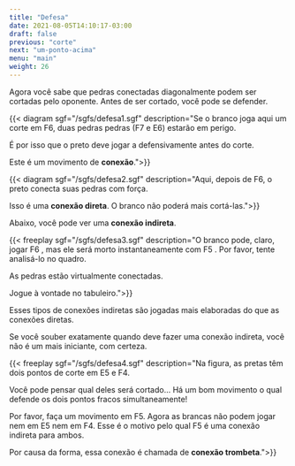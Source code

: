 ```yaml
---
title: "Defesa"
date: 2021-08-05T14:10:17-03:00
draft: false
previous: "corte"
next: "um-ponto-acima"
menu: "main"
weight: 26
---
```


Agora você sabe que pedras conectadas diagonalmente podem ser cortadas pelo oponente. Antes de ser cortado, você pode se defender.

{{< diagram sgf="/sgfs/defesa1.sgf" description="Se o branco joga aqui um corte em F6, duas pedras pedras (F7 e E6) estarão em perigo.</p><p>É por isso que o preto deve jogar a defensivamente antes do corte.</p><p>Este é um movimento de <strong>conexão</strong>.">}} 

{{< diagram sgf="/sgfs/defesa2.sgf" description="Aqui, depois de F6, o preto conecta suas pedras com força.</p><p>Isso é uma <strong>conexão direta</strong>. O branco não poderá mais cortá-las.">}} 

Abaixo, você pode ver uma **conexão indireta**.


{{< freeplay sgf="/sgfs/defesa3.sgf" description="O branco pode, claro, jogar F6 , mas ele será morto instantaneamente com F5 . Por favor, tente analisá-lo no quadro.</p><p>As pedras estão virtualmente conectadas.</p><p>Jogue à vontade no tabuleiro.">}} 

Esses tipos de conexões indiretas são jogadas mais elaboradas do que as conexões diretas.

Se você souber exatamente quando deve fazer uma conexão indireta, você não é um mais iniciante, com certeza.

{{< freeplay sgf="/sgfs/defesa4.sgf" description="Na figura, as pretas têm dois pontos de corte em E5 e F4.</p><p>Você pode pensar qual deles será cortado... Há um bom movimento o qual defende os dois pontos fracos simultaneamente!</p><p>Por favor, faça um movimento em F5. Agora as brancas não podem jogar nem em E5 nem em F4. Esse é o motivo pelo qual F5 é uma conexão indireta para ambos.</p><p>Por causa da forma, essa conexão é chamada de <strong>conexão trombeta</strong>.">}} 

